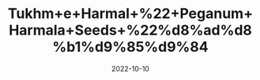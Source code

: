 ---
title: 'Tukhm+e+Harmal+%22+Peganum+Harmala+Seeds+%22%d8%ad%d8%b1%d9%85%d9%84'
date: '2022-10-10' 
metatag: '' 
inventory: '0' 
draft: false 
# meta description 
shortDescripton: 'The+Harmal+is%ef%bf%bdeffective+in+relieving+remittent+and+chronic+fevers.+It+is+also+useful+in+relieving+chronic+malaria.%ef%bf%bd'
description: 'Seed'
longdescription: ''
featured: True
# product Price
price: '30.0'
# Product Short Description
shortDescription: 'The+Harmal+is%ef%bf%bdeffective+in+relieving+remittent+and+chronic+fevers.+It+is+also+useful+in+relieving+chronic+malaria.%ef%bf%bd'
productID: 'E5594861-3326-ED11-9968-005056B3A416'
type: 'products'
category: 'Seed' 
thumnailproduct: 'https://eraconnect.blob.core.windows.net/product-images/aminsaddiquidawakhana/E5594861-3326-ED11-9968-005056B3A416.webp' 
images:
  - image: 'https://eraconnect.blob.core.windows.net/product-images/aminsaddiquidawakhana/E5594861-3326-ED11-9968-005056B3A416.webp'  
Variants:
---